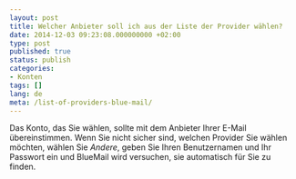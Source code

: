 ```yaml
---
layout: post
title: Welcher Anbieter soll ich aus der Liste der Provider wählen?
date: 2014-12-03 09:23:08.000000000 +02:00
type: post
published: true
status: publish
categories:
- Konten
tags: []
lang: de
meta: /list-of-providers-blue-mail/
---
```


Das Konto, das Sie wählen, sollte mit dem Anbieter Ihrer E-Mail übereinstimmen. Wenn Sie nicht sicher sind, welchen Provider Sie wählen möchten, wählen Sie *Andere*, geben Sie Ihren Benutzernamen und Ihr Passwort ein und BlueMail wird versuchen, sie automatisch für Sie zu finden.
